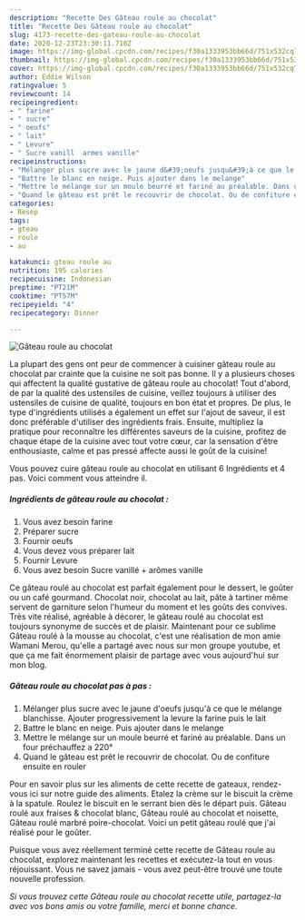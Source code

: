 ```yaml
---
description: "Recette Des Gâteau roule au chocolat"
title: "Recette Des Gâteau roule au chocolat"
slug: 4173-recette-des-gateau-roule-au-chocolat
date: 2020-12-23T23:30:11.710Z
image: https://img-global.cpcdn.com/recipes/f30a1333953bb66d/751x532cq70/gateau-roule-au-chocolat-photo-principale-de-la-recette.jpg
thumbnail: https://img-global.cpcdn.com/recipes/f30a1333953bb66d/751x532cq70/gateau-roule-au-chocolat-photo-principale-de-la-recette.jpg
cover: https://img-global.cpcdn.com/recipes/f30a1333953bb66d/751x532cq70/gateau-roule-au-chocolat-photo-principale-de-la-recette.jpg
author: Eddie Wilson
ratingvalue: 5
reviewcount: 14
recipeingredient:
- " farine"
- " sucre"
- " oeufs"
- " lait"
- " Levure"
- " Sucre vanill  armes vanille"
recipeinstructions:
- "Mélanger plus sucre avec le jaune d&#39;oeufs jusqu&#39;à ce que le mélange blanchisse. Ajouter progressivement la levure la farine puis le lait"
- "Battre le blanc en neige. Puis ajouter dans le melange"
- "Mettre le mélange sur un moule beurré et fariné au préalable. Dans un four préchauffez a 220°"
- "Quand le gâteau est prêt le recouvrir de chocolat. Ou de confiture ensuite en rouler"
categories:
- Resep
tags:
- gteau
- roule
- au

katakunci: gteau roule au 
nutrition: 195 calories
recipecuisine: Indonesian
preptime: "PT21M"
cooktime: "PT57M"
recipeyield: "4"
recipecategory: Dinner

---
```



![Gâteau roule au chocolat](https://img-global.cpcdn.com/recipes/f30a1333953bb66d/751x532cq70/gateau-roule-au-chocolat-photo-principale-de-la-recette.jpg)

La plupart des gens ont peur de commencer à cuisiner gâteau roule au chocolat par crainte que la cuisine ne soit pas bonne. Il y a plusieurs choses qui affectent la qualité gustative de gâteau roule au chocolat! Tout d'abord, de par la qualité des ustensiles de cuisine, veillez toujours à utiliser des ustensiles de cuisine de qualité, toujours en bon état et propres. De plus, le type d'ingrédients utilisés a également un effet sur l'ajout de saveur, il est donc préférable d'utiliser des ingrédients frais. Ensuite, multipliez la pratique pour reconnaître les différentes saveurs de la cuisine, profitez de chaque étape de la cuisine avec tout votre cœur, car la sensation d'être enthousiaste, calme et pas pressé affecte aussi le goût de la cuisine!

<!--inarticleads1-->

Vous pouvez cuire gâteau roule au chocolat en utilisant 6 Ingrédients et 4 pas. Voici comment vous atteindre il.

##### Ingrédients de gâteau roule au chocolat :

1. Vous avez besoin  farine
1. Préparer  sucre
1. Fournir  oeufs
1. Vous devez vous préparer  lait
1. Fournir  Levure
1. Vous avez besoin  Sucre vanillé + arômes vanille


Ce gâteau roulé au chocolat est parfait également pour le dessert, le goûter ou un café gourmand. Chocolat noir, chocolat au lait, pâte à tartiner même servent de garniture selon l&#39;humeur du moment et les goûts des convives. Très vite réalisé, agréable à décorer, le gâteau roulé au chocolat est toujours synonyme de succès et de plaisir. Maintenant pour ce sublime Gâteau roulé à la mousse au chocolat, c&#39;est une réalisation de mon amie Wamani Merou, qu&#39;elle a partagé avec nous sur mon groupe youtube, et que ça me fait énormement plaisir de partage avec vous aujourd&#39;hui sur mon blog. 

<!--inarticleads2-->

##### Gâteau roule au chocolat pas à pas :

1. Mélanger plus sucre avec le jaune d&#39;oeufs jusqu&#39;à ce que le mélange blanchisse. Ajouter progressivement la levure la farine puis le lait
1. Battre le blanc en neige. Puis ajouter dans le melange
1. Mettre le mélange sur un moule beurré et fariné au préalable. Dans un four préchauffez a 220°
1. Quand le gâteau est prêt le recouvrir de chocolat. Ou de confiture ensuite en rouler


Pour en savoir plus sur les aliments de cette recette de gateaux, rendez-vous ici sur notre guide des aliments. Etalez la crème sur le biscuit la crème à la spatule. Roulez le biscuit en le serrant bien dès le départ puis. Gâteau roulé aux fraises &amp; chocolat blanc, Gâteau roulé au chocolat et noisette, Gâteau roulé marbré poire-chocolat. Voici un petit gâteau roulé que j&#39;ai réalisé pour le goûter. 

<!--inarticleads1-->

<p>
Puisque vous avez réellement terminé cette recette de Gâteau roule au chocolat, explorez maintenant les recettes et exécutez-la tout en vous réjouissant. Vous ne savez jamais - vous avez peut-être trouvé une toute nouvelle profession.
</p>

<p>
<i>Si vous trouvez cette Gâteau roule au chocolat recette utile, partagez-la avec vos bons amis ou votre famille, merci et bonne chance.</i>
</p>
